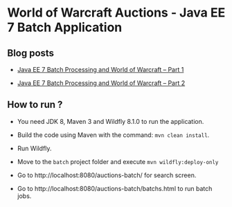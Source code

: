 # World of Warcraft Auctions - Java EE 7 Batch Application #

## Blog posts ##

* [Java EE 7 Batch Processing and World of Warcraft – Part 1](http://www.radcortez.com/java-ee-7-batch-processing-and-world-of-warcraft-part-1)

* [Java EE 7 Batch Processing and World of Warcraft – Part 2](http://www.radcortez.com/java-ee-7-batch-processing-and-world-of-warcraft-part-2)

## How to run ? ##

* You need JDK 8, Maven 3 and Wildfly 8.1.0 to run the application.

* Build the code using Maven with the command: `mvn clean install`.

* Run Wildfly.

* Move to the `batch` project folder and execute `mvn wildfly:deploy-only`

* Go to http://localhost:8080/auctions-batch/ for search screen.

* Go to http://localhost:8080/auctions-batch/batchs.html to run batch jobs.
